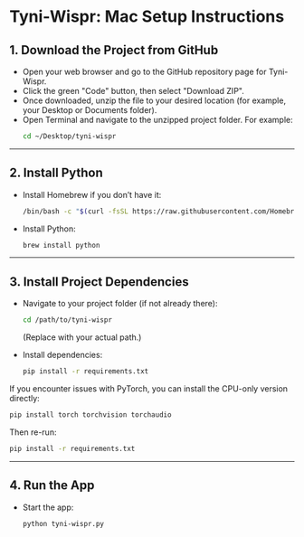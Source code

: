 # Tyni-Wispr: Mac Setup Instructions

## 1. Download the Project from GitHub

- Open your web browser and go to the GitHub repository page for Tyni-Wispr.
- Click the green "Code" button, then select "Download ZIP".
- Once downloaded, unzip the file to your desired location (for example, your Desktop or Documents folder).
- Open Terminal and navigate to the unzipped project folder. For example:
  ```sh
  cd ~/Desktop/tyni-wispr
  ```

---

## 2. Install Python

- Install Homebrew if you don’t have it:
  ```sh
  /bin/bash -c "$(curl -fsSL https://raw.githubusercontent.com/Homebrew/install/HEAD/install.sh)"
  ```
- Install Python:
  ```sh
  brew install python
  ```

---

## 3. Install Project Dependencies

- Navigate to your project folder (if not already there):
  ```sh
  cd /path/to/tyni-wispr
  ```
  (Replace with your actual path.)

- Install dependencies:
  ```sh
  pip install -r requirements.txt
  ```

If you encounter issues with PyTorch, you can install the CPU-only version directly:
```sh
pip install torch torchvision torchaudio
```
Then re-run:
```sh
pip install -r requirements.txt
```

---

## 4. Run the App

- Start the app:
  ```sh
  python tyni-wispr.py
  ```
